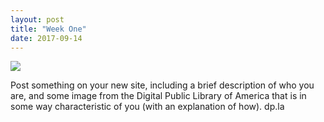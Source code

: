 ```yaml
---
layout: post
title: "Week One"
date: 2017-09-14
---
```

<img src="http://ark.digitalcommonwealth.org/ark:/50959/6t053g751"><p>
Post something on your new site, including a brief description of who you are, and some image from the Digital Public Library of America that is in some way characteristic of you (with an explanation of how).
dp.la
